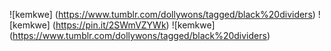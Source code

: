 
 ![kemkwe] (https://www.tumblr.com/dollywons/tagged/black%20dividers)
![kemkwe] (https://pin.it/2SWmVZYWk)
![kemkwe] (https://www.tumblr.com/dollywons/tagged/black%20dividers)
